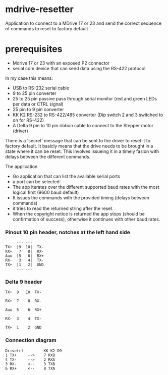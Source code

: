 # mdrive-resetter
Application to connect to a MDrive 17 or 23 and send the correct sequence of commands to reset to factory default

# prerequisites
- Mdrive 17 or 23 with an exposed P2 connector
- serial com device that can send data using the RS-422 protocol

In my case this means: 
- USB to RS-232 serial cable
- 9 to 25 pin converter
- 25 to 25 pin passive pass through serial monitor (red and green LEDs per data or CTRL signal)
- 25 pin to 9 pin converter
- KK K2 RS-232 to RS-422/485 converter (Dip switch 2 and 3 switched to on for RS-422)
- A Delta 9 pin to 10 pin ribbon cable to connect to the Stepper motor (driver)

There is a 'secret' message that can be sent to the driver to reset it to factory default. It basicly means that the drive needs to be brought in a state where it can be reset.
This involves issueing it in a timely fasion with delays between the different commands.

The application
- Go application that can list the available serial ports
- a port can be selected
- The app iterates over the different supported baud rates with the most logical first (9600 baud default)
- It issues the commands with the provided timing (delays between commands)
- it tries to read the returned string after the reset.
- When the copyright notice is returned the app stops (should be confirmation of success), otherwise it continues with other baud rates.

### Pinout 10 pin header, notches at the left hand side 
``` text 
     --- ---
TX+  |9  10|  TX-
RX+   7   8|  RX-
Aux  |5   6|  RX+
RX-   3   4|  TX-
TX+  |1   2|  GND
     --- ---
```

### Delta 9 header
``` text 
TX+  9   10  TX-

RX+  7    8  RX-

Aux  5    6  RX+

RX-  3    4  TX-

TX+  1    2  GND
```
### Connection diagram
``` text
Drive(r)         KK K2 D9     
1 TX+     -->    7 RXB 
4 TX-     -->    2 RXA
3 RX-     <--    3 TXB
6 RX+     <--    8 TXA
```
